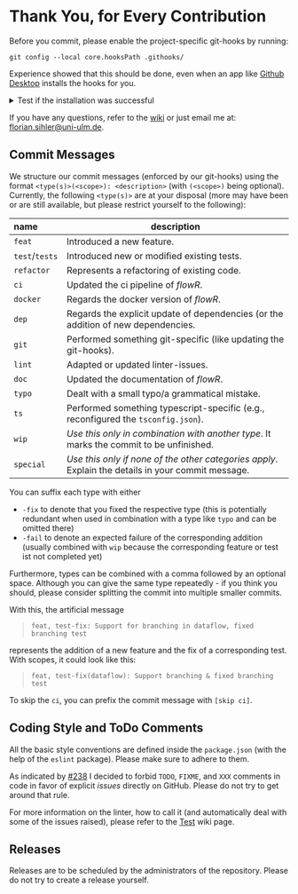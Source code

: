 # Thank You, for Every Contribution

Before you commit, please enable the project-specific git-hooks by running:

```shell
git config --local core.hooksPath .githooks/
```

Experience showed that this should be done, even when an app like [Github Desktop](https://desktop.github.com/) installs the hooks for you.
<details>
<summary> Test if the installation was successful </summary>

After running the command, try the fulling dry run of a push to see if the hooks are working:

```shell
git push --dry-run
```

The output should be either an error that `npm` could not be found (if you have not setup that yet), or something like this (it can be that there is an initial copy stage if the working tree is deemd to be unclean):

```text
Linting project (local mode)...

> flowr@1.3.1 lint-local
> npm run lint -- --rule "no-warning-comments: off"

...
```

</details>

If you have any questions, refer to the [wiki](https://github.com/Code-Inspect/flowr/wiki) or just email me at: <florian.sihler@uni-ulm.de>.

## Commit Messages

We structure our commit messages (enforced by our git-hooks) using the format `<type(s)>(<scope>): <description>` (with `(<scope>)` being optional).
Currently, the following `<type(s)>` are at your disposal (more may have been or are still available, but please restrict yourself to the following):


| name                                            | description                                                                                        |
|:------------------------------------------------|----------------------------------------------------------------------------------------------------|
| `feat`                                          | Introduced a new feature.                                                                          |
| `test`/`tests`                                  | Introduced new or modified existing tests.                                                         |
| `refactor`                                      | Represents a refactoring of existing code.                                                         |
| `ci`                                            | Updated the ci pipeline of *flowR*.                                                                |
| `docker`                                        | Regards the docker version of *flowR*.                                                             |
| `dep`                                           | Regards the explicit update of dependencies (or the addition of new dependencies.                  |
| `git`                                           | Performed something git-specific (like updating the git-hooks).                                    |
| `lint`                                          | Adapted or updated linter-issues.                                                                  |
| `doc`                                           | Updated the documentation of *flowR*.                                                              |
| `typo`                                          | Dealt with a small typo/a grammatical mistake.                                                     |
| `ts`                                            | Performed something typescript-specific (e.g., reconfigured the `tsconfig.json`).                  |
| `wip`                                           | *Use this only in combination with another type*. It marks the commit to be unfinished.            |
| `special`                                       | *Use this only if none of the other categories apply*. Explain the details in your commit message. |

You can suffix each type with either

* `-fix` to denote that you fixed the respective type (this is potentially redundant when used in combination with a type like `typo` and can be omitted there)
* `-fail` to denote an expected failure of the corresponding addition (usually combined with `wip` because the corresponding feature or test ist not completed yet)

Furthermore, types can be combined with a comma followed by an optional space.
Although you can give the same type repeatedly - if you think you should, please consider splitting the commit into multiple smaller commits.


With this, the artificial message

> `feat, test-fix: Support for branching in dataflow, fixed branching test`

represents the addition of a new feature and the fix of a corresponding test.
With scopes, it could look like this:

> `feat, test-fix(dataflow): Support branching & fixed branching test`

To skip the `ci`, you can prefix the commit message with `[skip ci]`.


## Coding Style and ToDo Comments

All the basic style conventions are defined inside the `package.json` (with the help of the `eslint` package). Please make sure to adhere to them.

As indicated by [#238](https://github.com/Code-Inspect/flowr/issues/238) I decided to forbid `TODO`, `FIXME`, and `XXX` comments in code in favor of explicit *issues* directly on GitHub. Please do not try to get around that rule.

For more information on the linter, how to call it (and automatically deal with some of the issues raised), 
please refer to the [Test](https://github.com/Code-Inspect/flowr/wiki/Test) wiki page.

## Releases

Releases are to be scheduled by the administrators of the repository. Please do not try to create a release yourself.

